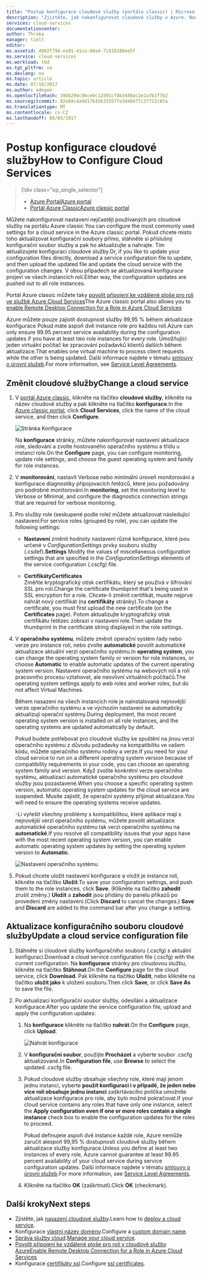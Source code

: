 ```yaml
---
title: "Postup konfigurace cloudové služby (portálu classic) | Microsoft Docs"
description: "Zjistěte, jak nakonfigurovat cloudové služby v Azure. Naučte se aktualizovat konfiguraci této cloudové služby a konfigurace vzdáleného přístupu k instancí rolí."
services: cloud-services
documentationcenter: 
author: Thraka
manager: timlt
editor: 
ms.assetid: 4902f79d-ea91-41ca-89a4-7c818180ee5f
ms.service: cloud-services
ms.workload: tbd
ms.tgt_pltfrm: na
ms.devlang: na
ms.topic: article
ms.date: 07/18/2017
ms.author: adegeo
ms.openlocfilehash: 39bb294c96ce0c12d91cf8b3488ac3e1a7b2f7b2
ms.sourcegitcommit: 02e69c4a9d17645633357fe3d46677c2ff22c85a
ms.translationtype: MT
ms.contentlocale: cs-CZ
ms.lasthandoff: 08/03/2017
---
```

# <a name="how-to-configure-cloud-services"></a><span data-ttu-id="271d0-104">Postup konfigurace cloudové služby</span><span class="sxs-lookup"><span data-stu-id="271d0-104">How to Configure Cloud Services</span></span>
> [!div class="op_single_selector"]
> * [<span data-ttu-id="271d0-105">Azure Portal</span><span class="sxs-lookup"><span data-stu-id="271d0-105">Azure portal</span></span>](cloud-services-how-to-configure-portal.md)
> * [<span data-ttu-id="271d0-106">Portál Azure Classic</span><span class="sxs-lookup"><span data-stu-id="271d0-106">Azure classic portal</span></span>](cloud-services-how-to-configure.md)
> 
> 

<span data-ttu-id="271d0-107">Můžete nakonfigurovat nastavení nejčastěji používaných pro cloudové služby na portálu Azure classic.</span><span class="sxs-lookup"><span data-stu-id="271d0-107">You can configure the most commonly used settings for a cloud service in the Azure classic portal.</span></span> <span data-ttu-id="271d0-108">Pokud chcete místo toho aktualizovat konfigurační soubory přímo, stáhněte si příslušný konfigurační soubor služby a pak ho aktualizujte a nahrajte. Tím aktualizujete konfiguraci cloudové služby.</span><span class="sxs-lookup"><span data-stu-id="271d0-108">Or, if you like to update your configuration files directly, download a service configuration file to update, and then upload the updated file and update the cloud service with the configuration changes.</span></span> <span data-ttu-id="271d0-109">V obou případech se aktualizovaná konfigurace projeví ve všech instancích rolí.</span><span class="sxs-lookup"><span data-stu-id="271d0-109">Either way, the configuration updates are pushed out to all role instances.</span></span>

<span data-ttu-id="271d0-110">Portál Azure classic můžete taky [povolit připojení ke vzdálené ploše pro roli ve službě Azure Cloud Services](cloud-services-role-enable-remote-desktop.md)</span><span class="sxs-lookup"><span data-stu-id="271d0-110">The Azure classic portal also allows you to [enable Remote Desktop Connection for a Role in Azure Cloud Services](cloud-services-role-enable-remote-desktop.md)</span></span>

<span data-ttu-id="271d0-111">Azure můžete pouze zajistit dostupnost služby 99,95 % během aktualizace konfigurace Pokud máte aspoň dvě instance role pro každou roli.</span><span class="sxs-lookup"><span data-stu-id="271d0-111">Azure can only ensure 99.95 percent service availability during the configuration updates if you have at least two role instances for every role.</span></span> <span data-ttu-id="271d0-112">Umožňující jeden virtuální počítač ke zpracování požadavků klientů dalších během aktualizace.</span><span class="sxs-lookup"><span data-stu-id="271d0-112">That enables one virtual machine to process client requests while the other is being updated.</span></span> <span data-ttu-id="271d0-113">Další informace najdete v tématu [smlouvy o úrovni služeb](https://azure.microsoft.com/support/legal/sla/).</span><span class="sxs-lookup"><span data-stu-id="271d0-113">For more information, see [Service Level Agreements](https://azure.microsoft.com/support/legal/sla/).</span></span>

## <a name="change-a-cloud-service"></a><span data-ttu-id="271d0-114">Změnit cloudové služby</span><span class="sxs-lookup"><span data-stu-id="271d0-114">Change a cloud service</span></span>
1. <span data-ttu-id="271d0-115">V [portál Azure classic](http://manage.windowsazure.com/), klikněte na tlačítko **cloudové služby**, klikněte na název cloudové služby a pak klikněte na tlačítko **konfigurace**.</span><span class="sxs-lookup"><span data-stu-id="271d0-115">In the [Azure classic portal](http://manage.windowsazure.com/), click **Cloud Services**, click the name of the cloud service, and then click **Configure**.</span></span>
   
    ![Stránka Konfigurace](./media/cloud-services-how-to-configure/CloudServices_ConfigurePage1.png)
   
    <span data-ttu-id="271d0-117">Na **konfigurace** stránky, můžete nakonfigurovat nastavení aktualizace role, sledování a zvolte hostovaného operačního systému a třídu u instancí role.</span><span class="sxs-lookup"><span data-stu-id="271d0-117">On the **Configure** page, you can configure monitoring, update role settings, and choose the guest operating system and family for role instances.</span></span> 
2. <span data-ttu-id="271d0-118">V **monitorování**, nastavit Verbose nebo minimální úroveň monitorování a konfigurace diagnostiky připojovacích řetězců, které jsou požadovány pro podrobné monitorování.</span><span class="sxs-lookup"><span data-stu-id="271d0-118">In **monitoring**, set the monitoring level to Verbose or Minimal, and configure the diagnostics connection strings that are required for verbose monitoring.</span></span>
3. <span data-ttu-id="271d0-119">Pro služby role (seskupené podle role) můžete aktualizovat následující nastavení:</span><span class="sxs-lookup"><span data-stu-id="271d0-119">For service roles (grouped by role), you can update the following settings:</span></span>
   
    * <span data-ttu-id="271d0-120">**Nastavení** změnit hodnoty nastavení různé konfigurace, které jsou určené v *ConfigurationSettings* prvky souboru služby (.csdef).</span><span class="sxs-lookup"><span data-stu-id="271d0-120">**Settings** Modify the values of miscellaneous configuration settings that are specified in the *ConfigurationSettings* elements of the service configuration (.cscfg) file.</span></span>

    * <span data-ttu-id="271d0-121">**Certifikáty**</span><span class="sxs-lookup"><span data-stu-id="271d0-121">**Certificates**</span></span>  
        <span data-ttu-id="271d0-122">Změňte kryptografický otisk certifikátu, který se používá v šifrování SSL pro roli.</span><span class="sxs-lookup"><span data-stu-id="271d0-122">Change the certificate thumbprint that's being used in SSL encryption for a role.</span></span> <span data-ttu-id="271d0-123">Chcete-li změnit certifikát, musíte nejprve nahrát nový certifikát (na **certifikáty** stránky).</span><span class="sxs-lookup"><span data-stu-id="271d0-123">To change a certificate, you must first upload the new certificate (on the **Certificates** page).</span></span> <span data-ttu-id="271d0-124">Potom aktualizujte kryptografický otisk certifikátu řetězec zobrazí v nastavení role.</span><span class="sxs-lookup"><span data-stu-id="271d0-124">Then update the thumbprint in the certificate string displayed in the role settings.</span></span>
4. <span data-ttu-id="271d0-125">V **operačního systému**, můžete změnit operační systém řady nebo verze pro instance rolí, nebo zvolte **automatické** povolit automatické aktualizace aktuální verzi operačního systému.</span><span class="sxs-lookup"><span data-stu-id="271d0-125">In **operating system**, you can change the operating system family or version for role instances, or choose **Automatic** to enable automatic updates of the current operating system version.</span></span> <span data-ttu-id="271d0-126">Nastavení operačního systému na webových rolí a rolí pracovního procesu vztahovat, ale neovlivní virtuálních počítačů.</span><span class="sxs-lookup"><span data-stu-id="271d0-126">The operating system settings apply to web roles and worker roles, but do not affect Virtual Machines.</span></span>
   
    <span data-ttu-id="271d0-127">Během nasazení na všech instancích role je nainstalovaná nejnovější verze operačního systému a ve výchozím nastavení se automaticky aktualizují operační systémy.</span><span class="sxs-lookup"><span data-stu-id="271d0-127">During deployment, the most recent operating system version is installed on all role instances, and the operating systems are updated automatically by default.</span></span> 
   
    <span data-ttu-id="271d0-128">Pokud budete potřebovat pro cloudové služby ke spuštění na jinou verzi operačního systému z důvodu požadavky na kompatibilitu ve vašem kódu, můžete operačního systému rodiny a verze.</span><span class="sxs-lookup"><span data-stu-id="271d0-128">If you need for your cloud service to run on a different operating system version because of compatibility requirements in your code, you can choose an operating system family and version.</span></span> <span data-ttu-id="271d0-129">Když zvolíte konkrétní verze operačního systému, aktualizací automatické operačního systému pro cloudové služby jsou pozastavené.</span><span class="sxs-lookup"><span data-stu-id="271d0-129">When you choose a specific operating system version, automatic operating system updates for the cloud service are suspended.</span></span> <span data-ttu-id="271d0-130">Musíte zajistit, že operační systémy přijímat aktualizace.</span><span class="sxs-lookup"><span data-stu-id="271d0-130">You will need to ensure the operating systems receive updates.</span></span>
   
    <span data-ttu-id="271d0-131">-Li vyřešit všechny problémy s kompatibilitou, které aplikace mají s nejnovější verzí operačního systému, můžete povolit aktualizace automatické operačního systému tak verzi operačního systému na **automatické**.</span><span class="sxs-lookup"><span data-stu-id="271d0-131">If you resolve all compatibility issues that your apps have with the most recent operating system version, you can enable automatic operating system updates by setting the operating system version to **Automatic**.</span></span> 
   
    ![Nastavení operačního systému](./media/cloud-services-how-to-configure/CloudServices_ConfigurePage_OSSettings.png)
5. <span data-ttu-id="271d0-133">Pokud chcete uložit nastavení konfigurace a vložit je instance rolí, klikněte na tlačítko **Uložit**.</span><span class="sxs-lookup"><span data-stu-id="271d0-133">To save your configuration settings, and push them to the role instances, click **Save**.</span></span> <span data-ttu-id="271d0-134">(Klikněte na tlačítko **zahodit** zrušit změny.) **Uložit** a **zahodit** jsou přidány do panelu příkazů po provedení změny nastavení.</span><span class="sxs-lookup"><span data-stu-id="271d0-134">(Click **Discard** to cancel the changes.) **Save** and **Discard** are added to the command bar after you change a setting.</span></span>

## <a name="update-a-cloud-service-configuration-file"></a><span data-ttu-id="271d0-135">Aktualizace konfiguračního souboru cloudové služby</span><span class="sxs-lookup"><span data-stu-id="271d0-135">Update a cloud service configuration file</span></span>
1. <span data-ttu-id="271d0-136">Stáhněte si cloudové služby konfiguračního souboru (.cscfg) s aktuální konfigurací.</span><span class="sxs-lookup"><span data-stu-id="271d0-136">Download a cloud service configuration file (.cscfg) with the current configuration.</span></span> <span data-ttu-id="271d0-137">Na **konfigurace** stránky pro cloudovou službu, klikněte na tlačítko **Stáhnout**.</span><span class="sxs-lookup"><span data-stu-id="271d0-137">On the **Configure** page for the cloud service, click **Download**.</span></span> <span data-ttu-id="271d0-138">Pak klikněte na tlačítko **Uložit**, nebo klikněte na tlačítko **uložit jako** k uložení souboru.</span><span class="sxs-lookup"><span data-stu-id="271d0-138">Then click **Save**, or click **Save As** to save the file.</span></span>
2. <span data-ttu-id="271d0-139">Po aktualizaci konfigurační soubor služby, odesílání a aktualizace konfigurace:</span><span class="sxs-lookup"><span data-stu-id="271d0-139">After you update the service configuration file, upload and apply the configuration updates:</span></span>
   
   1. <span data-ttu-id="271d0-140">Na **konfigurace** klikněte na tlačítko **nahrát**.</span><span class="sxs-lookup"><span data-stu-id="271d0-140">On the **Configure** page, click **Upload**.</span></span>
      
       ![Nahrát konfigurace](./media/cloud-services-how-to-configure/CloudServices_UploadConfigFile.png)
   2. <span data-ttu-id="271d0-142">V **konfigurační soubor**, použijte **Procházet** a vyberte soubor .cscfg aktualizované.</span><span class="sxs-lookup"><span data-stu-id="271d0-142">In **Configuration file**, use **Browse** to select the updated .cscfg file.</span></span>
   3. <span data-ttu-id="271d0-143">Pokud cloudové služby obsahuje všechny role, které mají jenom jednu instanci, vyberte **použít konfiguraci i v případě, že jeden nebo více rolí obsahuje jednu instanci** zaškrtávacího políčka umožníte aktualizace konfigurace pro role, aby bylo možné pokračovat.</span><span class="sxs-lookup"><span data-stu-id="271d0-143">If your cloud service contains any roles that have only one instance, select the **Apply configuration even if one or more roles contain a single instance** check box to enable the configuration updates for the roles to proceed.</span></span>
      
       <span data-ttu-id="271d0-144">Pokud definujete aspoň dvě instance každé role, Azure nemůže zaručit alespoň 99,95 % dostupnosti cloudové služby během aktualizace služby konfigurace.</span><span class="sxs-lookup"><span data-stu-id="271d0-144">Unless you define at least two instances of every role, Azure cannot guarantee at least 99.95 percent availability of your cloud service during service configuration updates.</span></span> <span data-ttu-id="271d0-145">Další informace najdete v tématu [smlouvy o úrovni služeb](https://azure.microsoft.com/support/legal/sla/).</span><span class="sxs-lookup"><span data-stu-id="271d0-145">For more information, see [Service Level Agreements](https://azure.microsoft.com/support/legal/sla/).</span></span>
   4. <span data-ttu-id="271d0-146">Klikněte na tlačítko **OK** (zaškrtnutí).</span><span class="sxs-lookup"><span data-stu-id="271d0-146">Click **OK** (checkmark).</span></span> 

## <a name="next-steps"></a><span data-ttu-id="271d0-147">Další kroky</span><span class="sxs-lookup"><span data-stu-id="271d0-147">Next steps</span></span>
* <span data-ttu-id="271d0-148">Zjistěte, jak [nasazení cloudové služby](cloud-services-how-to-create-deploy.md).</span><span class="sxs-lookup"><span data-stu-id="271d0-148">Learn how to [deploy a cloud service](cloud-services-how-to-create-deploy.md).</span></span>
* <span data-ttu-id="271d0-149">Konfigurace [vlastní název domény](cloud-services-custom-domain-name.md).</span><span class="sxs-lookup"><span data-stu-id="271d0-149">Configure a [custom domain name](cloud-services-custom-domain-name.md).</span></span>
* <span data-ttu-id="271d0-150">[Správa služby cloud](cloud-services-how-to-manage.md).</span><span class="sxs-lookup"><span data-stu-id="271d0-150">[Manage your cloud service](cloud-services-how-to-manage.md).</span></span>
* [<span data-ttu-id="271d0-151">Povolit připojení ke vzdálené ploše pro roli v cloudové služby Azure</span><span class="sxs-lookup"><span data-stu-id="271d0-151">Enable Remote Desktop Connection for a Role in Azure Cloud Services</span></span>](cloud-services-role-enable-remote-desktop.md)
* <span data-ttu-id="271d0-152">Konfigurace [certifikáty ssl](cloud-services-configure-ssl-certificate.md).</span><span class="sxs-lookup"><span data-stu-id="271d0-152">Configure [ssl certificates](cloud-services-configure-ssl-certificate.md).</span></span>


